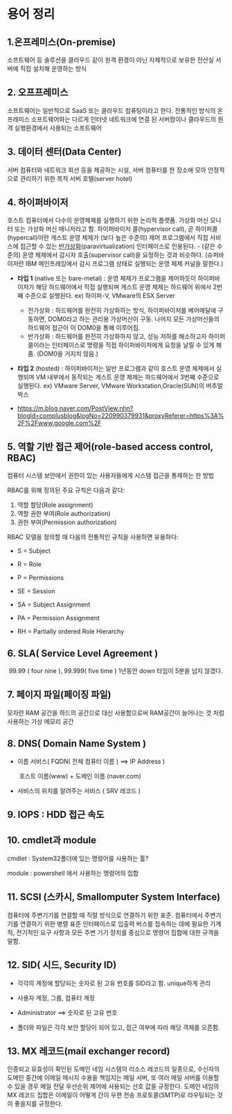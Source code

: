 # 용어 정리 

## 1.온프레미스(On-premise)

 소프트웨어 등 솔루션을 클라우드 같이 원격 환경이 아닌 자체적으로 보유한 전산실 서버에 직접 설치해 운영하는 방식



## 2. 오프프레미스 

소프트웨어는 일반적으로 SaaS 또는 클라우드 컴퓨팅이라고 한다. 전통적인 방식의 온프레미스 소프트웨어와는 다르게 인터넷 네트워크에 연결 된 서버팜이나 클라우드의 원격 실행환경에서 사용되는 소프트웨어

## 3. 데이터 센터(Data Center) 

서버 컴퓨터와 네트워크 회선 등을 제공하는 시설,  서버 컴퓨터를 한 장소에 모아 안정적으로 관리하기 위한 목적 서버 호텔(server hotel) 

## 4. 하이퍼바이저

 호스트 컴퓨터에서 다수의 운영체제를 실행하기 위한 논리적 플랫폼. 가상화 머신 모니터 또는 가상화 머신 매니저라고 함. 하이퍼바이저 콜(hypervisor call), 곧 하이퍼콜(hypercall)이란 게스트 운영 체제가 (보다 높은 수준의) 제어 프로그램에서 직접 서비스에 접근할 수 있는 [반가상화](https://ko.wikipedia.org/wiki/반가상화)(paravirtualization) 인터페이스로 인용된다. - (같은 수준의) 운영 체제에서 감시자 호출(supervisor call)을 요청하는 것과 비슷하다. (슈퍼바이저란 IBM 메인프레임에서 감시 프로그램 상태로 실행되는 운영 체제 커널을 말한다.)

- **타입 1** (native 또는 bare-metal) : 운영 체제가 프로그램을 제어하듯이 하이퍼바이저가 해당 하드웨어에서 직접 실행되며 게스트 운영 체제는 하드웨어 위에서 2번째 수준으로 실행된다. 	ex) 하이퍼-V, VMware의 ESX Server

  - 전가상화 : 하드웨어를 완전히 가상화하는 방식, 하이퍼바이저를 베어메달에 구동하면, DOM0라고 하는 관리용 가상머신이 구동. 나머지 모든 가상머신들의 하드웨어 접근이 이 DOM0을 통해 이루어짐. 
  - 반가상화 : 하드웨어를 완전히 가상화하지 않고, 성능 저하를 해소하고자 하이퍼콜이라는 인터페이스로 명령을 직접 하이퍼바이저에게 요청을 날릴 수 있게 해줌. (DOM0을 거지치 않음.)

- **타입 2** (hosted) : 하이퍼바이저는 일반 프로그램과 같이 호스트 운영 체제에서 실행되며 VM 내부에서 동작되는 게스트 운영 체제는 하드웨어에서 3번째 수준으로 실행된다.                             ex) VMware Server, VMware Workstation,Oracle(SUN)의 버추얼박스

- <https://m.blog.naver.com/PostView.nhn?blogId=complusblog&logNo=220990379931&proxyReferer=https%3A%2F%2Fwww.google.com%2F>

  

## 5. 역할 기반 접근 제어(role-based access control, RBAC)

 컴퓨터 시스템 보안에서 권한이 있는 사용자들에게 시스템 접근을 통제하는 한 방법

RBAC를 위해 정의된 주요 규칙은 다음과 같다:

1. 역할 할당(Role assignment)
2. 역할 권한 부여(Role authorization)
3. 권한 부여(Permission authorization)

RBAC 모델을 정의할 때 다음의 전통적인 규칙을 사용하면 유용하다:

- S = Subject

- R = Role

- P = Permissions

- SE = Session

- SA = Subject Assignment

- PA = Permission Assignment

- RH = Partially ordered Role Hierarchy

  

## 6. SLA( Service Level Agreement ) 

​	 99.99 ( four nine ), 99.999( five time ) 1년동안  down 타임이  5분을 넘지 않겠다. 



## 7. 페이지 파일(페이징 파일)

 모자란 RAM 공간을 하드의 공간으로 대신 사용함으로써 RAM공간이 늘어나는 것 처럼 사용하는 가상 메모리 공간 



## 8. DNS( Domain Name System ) 

- 이름 서비스( FQDN( 전체 컴퓨터 이름 ) ==> IP Address ) 

  ​	호스트 이름(www) + 도메인 이름 (naver.com) 

- 서비스의 위치를 알려주는 서비스 ( SRV 레코드 )

  

## 9. IOPS : HDD 접근 속도 



## 10. cmdlet과 module

cmdlet :  System32폴더에 있는 명령어를 사용하는 툴? 

module : powershell 에서 사용하는 명령어의 집합 



## 11. SCSI (스카시, Smallomputer System Interface)

컴퓨터에 주변기기를 연결할 때 직렬 방식으로 연결하기 위한 표준. 컴퓨터에서 주변기기를 연결하기 위한 병렬 표준 인터페이스로 입출력 버스를 접속하는 데에 필요한 기계적, 전기적인 요구 사항과 모든 주변 기기 장치를 중심으로 명령어 집합에 대한 규격을 말함.



## 12. SID( 시드, Security ID)

- 각각의 계정에 할당되는 숫자로 된 고유 번호를 SID라고 함. unique하게 관리

- 사용자 계정, 그룹, 컴퓨터 계정

- Administrator ==> 숫자로 된 고유 번호 

- 폴더와 파일은 각각 보안 할당이 되어 있고, 접근 여부에 따라 해당 객체를 오픈함.

  

## 13. MX 레코드(mail exchanger record)

 인증되고 유효성이 확인된 도메인 네임 시스템의 리소스 레코드의 일종으로, 수신자의 도메인 중간에 이메일 메시지 수용을 책임지는 메일 서버, 또 여러 메일 서버를 이용할 수 있을 경우 메일 전달 우선순위 제어에 사용되는 선호 값을 규정한다. 도메인 네임의 MX 레코드 집합은 이메일이 어떻게 간이 우편 전송 프로토콜(SMTP)로 라우팅되는 것이 좋을지를 규정한다.


